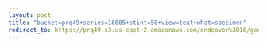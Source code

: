 ```yaml
---
layout: post
title: "bucket=prq49+series=16005+stint=50+view=text+what=specimen"
redirect_to: https://prq49.s3.us-east-2.amazonaws.com/endeavor%3D16/genomes/stage%3D0%2Bwhat%3Dgenerated/stint%3D50/series%3D16005/a%3Dgenome%2Bcriteria%3Dabundance%2Bmorph%3Dwildtype%2Bproc%3D0%2Bseries%3D16005%2Bstint%3D50%2Bthread%3D0%2Bvariation%3Dmaster%2Bext%3D.json.gz
---
```

